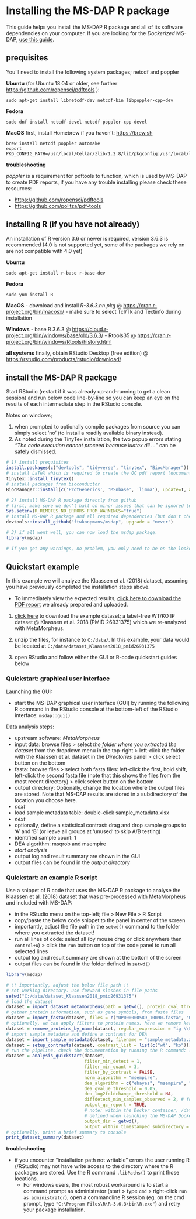 
# Installing the MS-DAP R package

This guide helps you install the MS-DAP R package and all of its
software dependencies on your computer. If you are looking for the
*Dockerized* MS-DAP, [use this guide](docker.md).

## prequisites

You’ll need to install the following system packages; netcdf and poppler

**Ubuntu** (for Ubuntu 18.04 or older, see further
<https://github.com/ropensci/pdftools> ):

    sudo apt-get install libnetcdf-dev netcdf-bin libpoppler-cpp-dev

**Fedora**

    sudo dnf install netcdf-devel netcdf poppler-cpp-devel

**MacOS** first, install Homebrew if you haven’t: <https://brew.sh>

    brew install netcdf poppler automake
    export PKG_CONFIG_PATH=/usr/local/Cellar/zlib/1.2.8/lib/pkgconfig:/usr/local/lib/pkgconfig:/opt/X11/lib/pkgconfig

**troubleshooting**

*poppler* is a requirement for pdftools to function, which is used by
MS-DAP to create PDF reports, if you have any trouble installing please
check these resources:

  - <https://github.com/ropensci/pdftools>
  - <https://github.com/politza/pdf-tools>

## installing R (if you have not already)

An installation of R version 3.6 or newer is required, version 3.6.3 is
recommended (4.0 is not supported yet, some of the packages we rely on
are not compatible with 4.0 yet)

**Ubuntu**

    sudo apt-get install r-base r-base-dev

**Fedora**

    sudo yum install R

**MacOS** - download and install *R-3.6.3.nn.pkg* @
<https://cran.r-project.org/bin/macosx/> - make sure to select Tcl/Tk
and Textinfo during installation

**Windows** - base R 3.6.3 @
<https://cloud.r-project.org/bin/windows/base/old/3.6.3/> - Rtools35 @
<https://cran.r-project.org/bin/windows/Rtools/history.html>

**all systems** finally, obtain RStudio Desktop (free edition) @
<https://rstudio.com/products/rstudio/download/>

## install the MS-DAP R package

Start RStudio (restart if it was already up-and-running to get a clean
session) and run below code line-by-line so you can keep an eye on the
results of each intermediate step in the RStudio console.

Notes on windows;

1)  when prompted to optionally compile packages from source you can
    simply select ‘no’ (to install a readily available binary instead).
2)  As noted during the TinyTex installation, the two popup errors
    stating *“The code execution cannot proceed because luatex.dll …”*
    can be safely dismissed.

<!-- end list -->

``` r
# 1) install prequisites
install.packages(c("devtools", "tidyverse", "tinytex", "BiocManager"))
# install LaTeX which is required to create the QC pdf report (documentation/help available at https://yihui.org/tinytex/ )
tinytex::install_tinytex()
# install packages from bioconductor
BiocManager::install(c('ProtGenerics', 'MSnbase', 'limma'), update=T, ask=F)

# 2) install MS-DAP R package directly from github
# first, make sure we don't halt on minor issues that can be ignored (eg; your R installation is a minor version behind)
Sys.setenv(R_REMOTES_NO_ERRORS_FROM_WARNINGS="true")
# install MS-DAP R package and all required dependencies (but don't check for updates on all packages, to minimize complexity)
devtools::install_github("ftwkoopmans/msdap", upgrade = "never")

# 3) if all went well, you can now load the msdap package.
library(msdap)

# If you get any warnings, no problem, you only need to be on the lookout for errors
```

## Quickstart example

In this example we will analyze the Klaassen et al. (2018) dataset,
assuming you have previously completed the installation steps above.

  - To immediately view the expected results, [click here to download
    the PDF
    report](/examples/data/dataset_Klaassen2018_pmid26931375_report.pdf)
    we already prepared and uploaded.

<!-- end list -->

1)  <a id="raw-url" href="https://raw.githubusercontent.com/ftwkoopmans/msdap/master/examples/data/dataset_Klaassen2018_pmid26931375.zip">click
    here</a> to download the example dataset; a label-free WT/KO IP
    dataset @ Klaassen et al. 2018 (PMID 26931375) which we re-analyzed
    with MetaMorpheus.

2)  unzip the files, for instance to `C:/data/`. In this example, your
    data would be located at `C:/data/dataset_Klaassen2018_pmid26931375`

3)  open RStudio and follow either the GUI or R-code quickstart guides
    below

### Quickstart: graphical user interface

Launching the GUI:

  - start the MS-DAP graphical user interface (GUI) by running the
    following R command in the RStudio console at the bottom-left of the
    RStudio interface: `msdap::gui()`

Data analysis steps:

  - upstream software: *MetaMorpheus*
  - input data: browse files \> select *the folder where you extracted
    the dataset* from the dropdown menu in the top-right \> left-click
    the folder with the Klaassen et al. dataset in the *Directories*
    panel \> click select button on the bottom
  - fasta: browse files \> select both fasta files: left-click the
    first, hold shift, left-click the second fasta file (note that this
    shows the files from the most recent directory) \> click select
    button on the bottom
  - output directory: Optionally, change the location where the output
    files are stored. Note that MS-DAP results are stored in a
    subdirectory of the location you choose here.
  - *next*
  - load sample metadata table: double-click sample\_metadata.xlsx
  - *next*
  - optionally, define a statistical contrast: drag and drop sample
    groups to ‘A’ and ‘B’ (or leave all groups at ‘unused’ to skip A/B
    testing)
  - identified sample count: 1
  - DEA algorithm: msqrob and msempire
  - *start analysis*
  - output log and result summary are shown in the GUI
  - output files can be found in the *output directory*

### Quickstart: an example R script

Use a snippet of R code that uses the MS-DAP R package to analyse the
Klaassen et al. (2018) dataset that was pre-processed with MetaMorpheus
and included with MS-DAP:

  - in the RStudio menu on the top-left; file \> New File \> R Script
  - copy/paste the below code snippet to the panel in center of the
    screen
  - importantly, adjust the file path in the `setwd()` command to the
    folder where you extracted the dataset\!
  - run all lines of code: select all (by mouse drag or click anywhere
    then `control+A`) \> click the `run` button on top of the code panel
    to run all selected lines
  - output log and result summary are shown at the bottom of the screen
  - output files can be found in the folder defined in `setwd()`

<!-- end list -->

``` r
library(msdap)

# !! importantly, adjust the below file path !!
# set working directory. use forward slashes in file paths
setwd("C:/data/dataset_Klaassen2018_pmid26931375")
# load the dataset
dataset = import_dataset_metamorpheus(path = getwd(), protein_qval_threshold = 0.05)
# gather protein information, such as gene symbols, from fasta files
dataset = import_fasta(dataset, files = c("UP000000589_10090.fasta", "UP000000589_10090_additional.fasta"))
# optionally, we can apply filters to protein names. here we remove keratin and IGGs from the IP dataset
dataset = remove_proteins_by_name(dataset, regular_expression = "ig \\S+ chain|keratin|GN=(krt|try|igk|igg|igkv|ighv|ighg)")
# import sample metadata and define a contrast for DEA
dataset = import_sample_metadata(dataset, filename = "sample_metadata.xlsx")
dataset = setup_contrasts(dataset, contrast_list = list(c("wt", "ko")))
# run the pipeline. check the documentation by running the R command: ?analysis_quickstart
dataset = analysis_quickstart(dataset,
                              filter_min_detect = 1,
                              filter_min_quant = 3,
                              filter_by_contrast = FALSE,
                              norm_algorithm = "msempire",
                              dea_algorithm = c("ebayes", "msempire", "msqrob"),
                              dea_qvalue_threshold = 0.05,
                              dea_log2foldchange_threshold = NA,
                              diffdetect_min_samples_observed = 2, # for differential detection only
                              output_qc_report = TRUE,
                              # note; within the Docker container, /data maps to the directory on your computer
                              # defined when launching the MS-DAP Docker container
                              output_dir = getwd(),
                              output_within_timestamped_subdirectory = TRUE)
# optionally, print a brief summary to console
print_dataset_summary(dataset)
```

**troubleshooting**

  - if you encounter “installation path not writable” errors the user
    running R (/RStudio) may not have write access to the directory
    where the R packages are stored. Use the R command `.libPaths()` to
    print those locations.
      - For windows users, the most robust workaround is to start a
        command prompt as administrator (start \> type `cmd` \>
        right-click `run as administrator`), open a commandline R
        session (eg; on the cmd prompt, type `"C:\Program
        Files\R\R-3.6.3\bin\R.exe"`) and retry your package
        installation.
